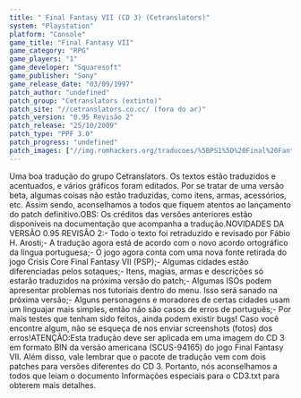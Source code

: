 ```yaml
---
title: " Final Fantasy VII (CD 3) (Cetranslators)"
system: "Playstation"
platform: "Console"
game_title: "Final Fantasy VII"
game_category: "RPG"
game_players: "1"
game_developer: "Squaresoft"
game_publisher: "Sony"
game_release_date: "03/09/1997"
patch_author: "undefined"
patch_group: "Cetranslators (extinto)"
patch_site: "//cetranslators.co.cc/ (fora do ar)"
patch_version: "0.95 Revisão 2"
patch_release: "25/10/2009"
patch_type: "PPF 3.0"
patch_progress: "undefined"
patch_images: ["//img.romhackers.org/traducoes/%5BPS1%5D%20Final%20Fantasy%20VII%20-%20Cetranslators%20-%201.jpg","//img.romhackers.org/traducoes/%5BPS1%5D%20Final%20Fantasy%20VII%20-%20Cetranslators%20-%206.jpg","//img.romhackers.org/traducoes/%5BPS1%5D%20Final%20Fantasy%20VII%20-%20Cetranslators%20-%207.jpg"]
---
```

Uma boa tradução do grupo Cetranslators. Os textos estão traduzidos e acentuados, e vários gráficos foram editados. Por se tratar de uma versão beta, algumas coisas não estão traduzidas, como itens, armas, acessórios, etc. Assim sendo, aconselhamos a todos que fiquem atentos ao lançamento do patch definitivo.OBS: Os créditos das versões anteriores estão disponíveis na documentação que acompanha a tradução.NOVIDADES DA VERSÃO 0.95 REVISÃO 2:- Todo o texto foi retraduzido e revisado por Fábio H. Arosti;- A tradução agora está de acordo com o novo acordo ortográfico da língua portuguesa;- O jogo agora conta com uma nova fonte retirada do jogo Crisis Core Final Fantasy VII (PSP);- Algumas cidades estão diferenciadas pelos sotaques;- Itens, magias, armas e descrições só estarão traduzidos na próxima versão do patch;- Algumas ISOs podem apresentar problemas nos tutoriais dentro do menu. Isso será sanado na próxima versão;- Alguns personagens e moradores de certas cidades usam um linguajar mais simples, então não são casos de erros de português;- Por mais testes que tenham sido feitos, ainda podem existir bugs! Caso você encontre algum, não se esqueça de nos enviar screenshots (fotos) dos erros!ATENÇÃO:Esta tradução deve ser aplicada em uma imagem do CD 3 em formato BIN da versão americana (SCUS-94165) do jogo Final Fantasy VII. Além disso, vale lembrar que o pacote de tradução vem com dois patches para versões diferentes do CD 3. Portanto, nós aconselhamos a todos que leiam o documento Informações especiais para o CD3.txt para obterem mais detalhes.